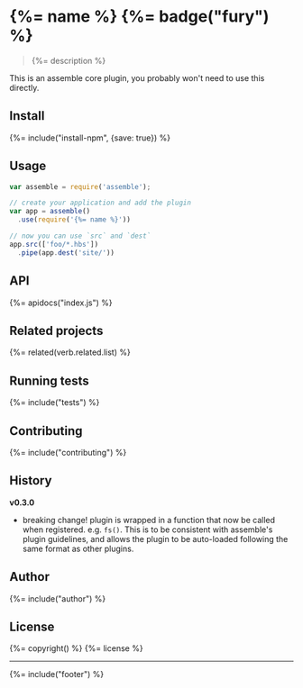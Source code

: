 # {%= name %} {%= badge("fury") %}

> {%= description %}

This is an assemble core plugin, you probably won't need to use this directly.

## Install
{%= include("install-npm", {save: true}) %}

## Usage

```js
var assemble = require('assemble');

// create your application and add the plugin
var app = assemble()
  .use(require('{%= name %}'))

// now you can use `src` and `dest`
app.src(['foo/*.hbs'])
  .pipe(app.dest('site/'))
```

## API
{%= apidocs("index.js") %}

## Related projects
{%= related(verb.related.list) %}  

## Running tests
{%= include("tests") %}

## Contributing
{%= include("contributing") %}

## History

**v0.3.0**

- breaking change! plugin is wrapped in a function that now be called when registered. e.g. `fs()`. This is to be consistent with assemble's plugin guidelines, and allows the plugin to be auto-loaded following the same format as other plugins.

## Author
{%= include("author") %}

## License
{%= copyright() %}
{%= license %}

***

{%= include("footer") %}
